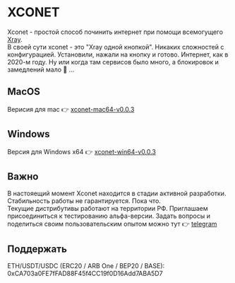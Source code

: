 # XCONET
Xconet - простой способ починить интернет при помощи всемогущего [Xray](https://github.com/XTLS/Xray-core).  
В своей сути xconet - это "Xray одной кнопкой". Никаких сложностей с конфигурацией. Установили, нажали на кнопку и готово. Интернет, как в 2020-м году. Ну или когда там сервисов было много, а блокировок и замедлений мало 🤔 ...

## MacOS  
Верисия для mac 👉 [xconet-mac64-v0.0.3](https://github.com/DH9GMB/xconet-apps/releases/tag/v0.0.3)  

## Windows  
Версия для Windows x64 👉 [xconet-win64-v0.0.3](https://github.com/DH9GMB/xconet-apps/releases/tag/v0.0.3)  

## Важно  
В настояещий момент Xconet находится в стадии активной разработки. Стабильность работы не гарантируется. Пока что.  
Текущие дистрибутивы работают на территории РФ. Приглашаем присоединиться к тестированию альфа-версии. Задать вопросы и поделиться своим пользовательским опытом можно тут 👉 [telegram](https://t.me/BalefireDetect)  
## Поддержать  
ETH/USDT/USDC (ERC20 / ARB One / BEP20 / BASE): 0xCA703a0FE7fFAD88F45f4CC19f0D16Add7ABA5D7
